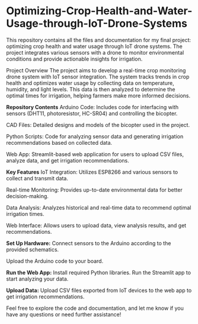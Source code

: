 # Optimizing-Crop-Health-and-Water-Usage-through-IoT-Drone-Systems
This repository contains all the files and documentation for my final project: optimizing crop health and water usage through IoT drone systems. The project integrates various sensors with a drone to monitor environmental conditions and provide actionable insights for irrigation.

Project Overview
The project aims to develop a real-time crop monitoring drone system with IoT sensor integration. The system tracks trends in crop health and optimizes water usage by collecting data on temperature, humidity, and light levels. This data is then analyzed to determine the optimal times for irrigation, helping farmers make more informed decisions.

**Repository Contents**
Arduino Code: Includes code for interfacing with sensors (DHT11, photoresistor, HC-SR04) and controlling the bicopter.

CAD Files: Detailed designs and models of the bicopter used in the project.

Python Scripts: Code for analyzing sensor data and generating irrigation recommendations based on collected data.

Web App: Streamlit-based web application for users to upload CSV files, analyze data, and get irrigation recommendations.

**Key Features**
IoT Integration: Utilizes ESP8266 and various sensors to collect and transmit data.

Real-time Monitoring: Provides up-to-date environmental data for better decision-making.

Data Analysis: Analyzes historical and real-time data to recommend optimal irrigation times.

Web Interface: Allows users to upload data, view analysis results, and get recommendations.

**Set Up Hardware:**
Connect sensors to the Arduino according to the provided schematics.

Upload the Arduino code to your board.

**Run the Web App:**
Install required Python libraries.
Run the Streamlit app to start analyzing your data.

**Upload Data:**
Upload CSV files exported from IoT devices to the web app to get irrigation recommendations.

Feel free to explore the code and documentation, and let me know if you have any questions or need further assistance!
